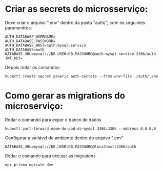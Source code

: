 # Criar as secrets do microsserviço:
  Deve criar o arquivo ".env" dentro da pasta "auth/", com os seguintes paramentros:
  
  ```
  AUTH_DATABASE_USERNAME=
  AUTH_DATABASE_PASSWORD=
  AUTH_DATABASE_HOST=auth-mysql-service
  AUTH_DATABASE=auth
  DATABASE_URL=mysql://DB_USER:DB_PASSWORD@auth-mysql-service:3306/auth
  JWT_KEY=
  ```
  
  Depois rodar os comandos:

  ```
  kubectl create secret generic auth-secrets --from-env-file ./auth/.env
  ```

# Como gerar as migrations do microserviço:
  Rodar o comando para expor o banco de dados
  
  ```
  kubectl port-forward nome-do-pod-do-mysql 3306:3306 --address 0.0.0.0
  ```

  Configurar a variável de ambiente dentro do arquivo ".env"

  ```
  DATABASE_URL=mysql://DB_USER:DB_PASSWORD@localhost:3306/auth
  ```
  
  Rodar o comando para excutar as migrations

  ```
  npx prisma mgirate dev
  ```
